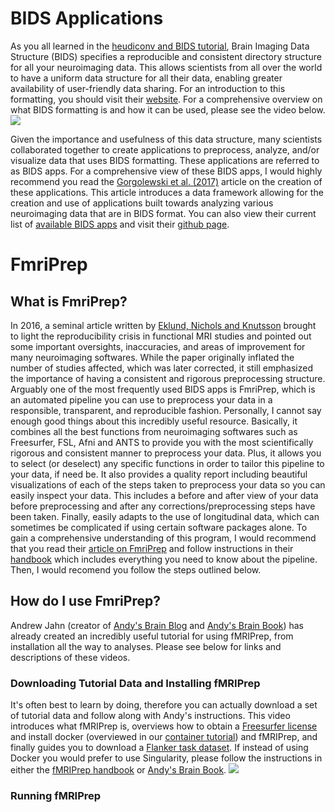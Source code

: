 # BIDS Applications

As you all learned in the [heudiconv and BIDS tutorial](https://github.com/juliagoolia28/UD_repronim/blob/master/heudiconv_tutorial/README.md), Brain Imaging Data Structure (BIDS) specifies a reproducible and consistent directory structure for all your neuroimaging data.  This allows scientists from all over the world to have a uniform data structure for all their data, enabling greater availability of user-friendly data sharing.  For an introduction to this formatting, you should visit their [website](http://bids-apps.neuroimaging.io/). For a comprehensive overview on what BIDS formatting is and how it can be used, please see the video below.
[![](http://img.youtube.com/vi/K9hVAr5fvJg/0.jpg)](http://www.youtube.com/watch?v=K9hVAr5fvJg "")

Given the importance and usefulness of this data structure, many scientists collaborated together to create applications to preprocess, analyze, and/or visualize data that uses BIDS formatting. These applications are referred to as BIDS apps. For a comprehensive view of these BIDS apps, I would highly recommend you read the [Gorgolewski et al. (2017)](https://journals.plos.org/ploscompbiol/article?id=10.1371/journal.pcbi.1005209#abstract1) article on the creation of these applications.  This article introduces a data framework allowing for the creation and use of applications built towards analyzing various neuroimaging data that are in BIDS format.  You can also view their current list of [available BIDS apps](http://bids-apps.neuroimaging.io/apps/) and visit their [github page](https://github.com/BIDS-Apps).   

# FmriPrep

## What is FmriPrep?
In 2016, a seminal article written by [Eklund, Nichols and Knutsson](https://www.pnas.org/content/pnas/113/28/7900.full.pdf) brought to light the reproducibility crisis in functional MRI studies and pointed out some important oversights, inaccuracies, and areas of improvement for many neuroimaging softwares.  While the paper originally inflated the number of studies affected, which was later corrected, it still emphasized the importance of having a consistent and rigorous preprocessing structure. Arguably one of the most frequently used BIDS apps is FmriPrep, which is an automated pipeline you can use to preprocess your data in a responsible, transparent, and reproducible fashion.  Personally, I cannot say enough good things about this incredibly useful resource.  Basically, it combines all the best functions from neuroimaging softwares such as Freesurfer, FSL, Afni and ANTS to provide you with the most scientifically rigorous and consistent manner to preprocess your data.  Plus, it allows you to select (or deselect) any specific functions in order to tailor this pipeline to your data, if need be.  It also provides a quality report including beautiful visualizations of each of the steps taken to preprocess your data so you can easily inspect your data.  This includes a before and after view of your data before preprocessing and after any corrections/preprocessing steps have been taken.  Finally, easily adapts to the use of longitudinal data, which can sometimes be complicated if using certain software packages alone.  To gain a comprehensive understanding of this program, I would recommend that you read their [article on FmriPrep](https://www.nature.com/articles/s41592-018-0235-4) and follow instructions in their [handbook](https://fmriprep.org/en/stable/) which includes everything you need to know about the pipeline.  Then, I would recomend you follow the steps outlined below. 

## How do I use FmriPrep?
Andrew Jahn (creator of [Andy's Brain Blog](https://www.andysbrainblog.com/about) and [Andy's Brain Book](https://andysbrainbook.readthedocs.io/en/latest/index.html)) has already created an incredibly useful tutorial for using fMRIPrep, from installation all the way to analyses.  Please see below for links and descriptions of these videos.  

### Downloading Tutorial Data and Installing fMRIPrep
It's often best to learn by doing, therefore you can actually download a set of tutorial data and follow along with Andy's instructions.  This video introduces what fMRIPrep is, overviews how to obtain a [Freesurfer license](https://surfer.nmr.mgh.harvard.edu/registration.html) and install docker (overviewed in our [container tutorial](https://github.com/juliagoolia28/UD_repronim/tree/master/container_tutorial)) and fMRIPrep, and finally guides you to download a [Flanker task dataset](https://openneuro.org/datasets/ds000102/versions/00001).  If instead of using Docker you would prefer to use Singularity, please follow the instructions in either the [fMRIPrep handbook](https://fmriprep.org/en/stable/singularity.html) or [Andy's Brain Book](https://andysbrainbook.readthedocs.io/en/latest/OpenScience/OS/fMRIPrep.html#fmriprep).
[![](http://img.youtube.com/vi/J0npRWV2zTY/0.jpg)](http://www.youtube.com/watch?v=J0npRWV2zTY "")

### Running fMRIPrep
